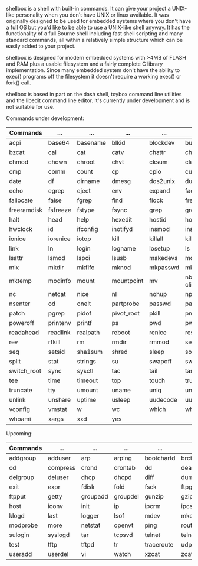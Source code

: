 shellbox is a shell with built-in commands. It can give your project a UNIX-like personality when you don't have UNIX or linux available. It was originally designed to be used for embedded systems where you don't have a full OS but you'd like to be able to use a UNIX-like shell anyway. It has the functionality of a full Bourne shell including fast shell scripting and many standard commands, all within a relatively simple structure which can be easily added to your project.

shellbox is designed for modern embedded systems with >4MB of FLASH and RAM plus a usable filesystem and a fairly complete C library implementation. Since many embedded system don't have the ability to exec() programs off the filesystem it doesn't require a working exec() or fork() call.

shellbox is based in part on the dash shell, toybox command line utilities and the libedit command line editor. It's currently under development and is not suitable for use.

Commands under development:

| Commands | ... | ... | ... | ... | ... |
| -------- | --- | --- | --- | --- | --- |
| acpi | base64 | basename | blkid | blockdev | bunzip2 | 
| bzcat | cal | cat | catv | chattr | chgrp | 
| chmod | chown | chroot | chvt | cksum | clear | 
| cmp | comm | count | cp | cpio | cut | 
| date | df | dirname | dmesg | dos2unix | du | 
| echo | egrep | eject | env | expand | factor | 
| fallocate | false | fgrep | find | flock | free | 
| freeramdisk | fsfreeze | fstype | fsync | grep | groups | 
| halt | head | help | hexedit | hostid | hostname | 
| hwclock | id | ifconfig | inotifyd | insmod | install | 
| ionice | iorenice | iotop | kill | killall | killall5 | 
| link | ln | login | logname | losetup | ls | 
| lsattr | lsmod | lspci | lsusb | makedevs | md5sum | 
| mix | mkdir | mkfifo | mknod | mkpasswd | mkswap | 
| mktemp | modinfo | mount | mountpoint | mv | nbd-client | 
| nc | netcat | nice | nl | nohup | nproc | 
| nsenter | od | oneit | partprobe | passwd | paste | 
| patch | pgrep | pidof | pivot_root | pkill | pmap | 
| poweroff | printenv | printf | ps | pwd | pwdx | 
| readahead | readlink | realpath | reboot | renice | reset |
| rev | rfkill | rm | rmdir | rmmod | sed | 
| seq | setsid | sha1sum | shred | sleep | sort | 
| split | stat | strings | su | swapoff | swapon | 
| switch_root | sync | sysctl | tac | tail | taskset | 
| tee | time | timeout | top | touch | true | 
| truncate | tty | umount | uname | uniq | unix2dos | 
| unlink | unshare | uptime | usleep | uudecode | uuencode | 
| vconfig | vmstat | w | wc | which | who | 
| whoami | xargs | xxd | yes| | |

Upcoming:

| Commands | ... | ... | ... | ... | ... |
| -------- | --- | --- | --- | --- | --- |
| addgroup | adduser | arp | arping | bootchartd | brctl | 
| cd | compress | crond | crontab | dd | deallocvt | 
| delgroup | deluser | dhcp | dhcpd | diff | dumpleases | 
| exit | expr | fdisk | fold | fsck | ftpget | 
| ftpput | getty | groupadd | groupdel | gunzip | gzip | 
| host | iconv | init | ip | ipcrm | ipcs | 
| klogd | last | logger | lsof | mdev | mke2fs | 
| modprobe | more | netstat | openvt | ping | route | 
| sulogin | syslogd | tar | tcpsvd | telnet | telnetd |
| test | tftp | tftpd | tr | traceroute | udpsvd | 
| useradd | userdel | vi | watch | xzcat | zcat | 

    
